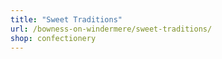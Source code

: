 ```yaml
---
title: "Sweet Traditions"
url: /bowness-on-windermere/sweet-traditions/
shop: confectionery
---
```

